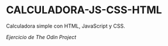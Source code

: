# CALCULADORA-JS-CSS-HTML

Calculadora simple con HTML, JavaScript y CSS.

*Ejercicio de The Odin Project*
